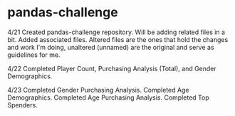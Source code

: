 # pandas-challenge

4/21
Created pandas-challenge repository. Will be adding related files in a bit.
Added associated files. Altered files are the ones that hold the changes and work I'm doing, unaltered (unnamed) are the original and serve as guidelines for me.

4/22
Completed Player Count, Purchasing Analysis (Total), and Gender Demographics.

4/23
Completed Gender Purchasing Analysis.
Completed Age Demographics.
Completed Age Purchasing Analysis.
Completed Top Spenders.
